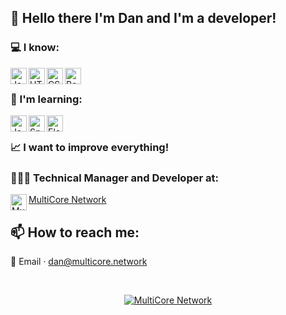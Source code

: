## 👋 Hello there I'm Dan and I'm a developer!

### 💻 I know:
<p>
  <img align="left" alt="Java" width="26px" src="https://cdn.jsdelivr.net/gh/devicons/devicon/icons/java/java-original.svg"/>
  <img align="left" alt="HTML" width="26px" src="https://cdn.jsdelivr.net/gh/devicons/devicon/icons/html5/html5-original.svg"/>
  <img align="left" alt="CSS" width="26px" src="https://cdn.jsdelivr.net/gh/devicons/devicon/icons/css3/css3-original.svg"/>
  <img align="left" alt="Bootstrap" width="26px" src="https://cdn.jsdelivr.net/gh/devicons/devicon/icons/bootstrap/bootstrap-original.svg"/>
</p>
<br>

### 🌱 I'm learning:
<p>
  <img align="left" alt="JavaScript" width="26px" src="https://cdn.jsdelivr.net/gh/devicons/devicon/icons/javascript/javascript-original.svg"/>
  <img align="left" alt="Spring" width="26px" src="https://cdn.jsdelivr.net/gh/devicons/devicon/icons/spring/spring-original.svg"/>
  <img align="left" alt="Electron" width="26px" src="https://cdn.jsdelivr.net/gh/devicons/devicon/icons/electron/electron-original.svg"/>
</p>
<br>

### 📈 I want to improve everything!

### 🙋🏻‍♂️ Technical Manager and Developer at:
<p>
  <a href="https://multicore.network"><img align="left" alt="MultiCore Network" width="26px" src="https://multicore.network/images/favicon.ico"/>MultiCore Network</a>
</p>

## 📫 How to reach me:
<p>
  📨 Email &middot; <a href="mailto:dan@multicore.network">dan@multicore.network</a>
</p>
<br>

<p align="center">
    <a href="https://multicore.network"><img alt="MultiCore Network" src="https://multicore.network/images/navbar-brand.png"/></a>
</p>
